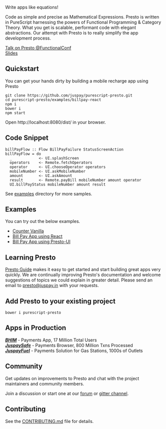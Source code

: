Write apps like equations!

Code as simple and precise as Mathematical Expressions. Presto is written in PureScript harnessing the powers of Functional Programming & Category Theory. What you get is scalable, performant code with elegant abstractions. Our attempt with Presto is to really simplify the app development process.

[Talk on Presto @FunctionalConf](https://www.youtube.com/watch?v=HLEwYghBjo8)
<br/>
[Slides](https://speakerdeck.com/vimalkumar/presto-at-functional-conf-2017)

## Quickstart

You can get your hands dirty by building a mobile recharge app using Presto

```
git clone https://github.com/juspay/purescript-presto.git
cd purescript-presto/examples/billpay-react
npm i
bower i
npm start
```

Open http://localhost:8080/dist/ in your browser.

## Code Snippet

```
billPayFlow :: Flow BillPayFailure StatusScreenAction
billPayFlow = do
  _            <- UI.splashScreen
  operators    <- Remote.fetchOperators
  operator     <- UI.chooseOperator operators
  mobileNumber <- UI.askMobileNumber
  amount       <- UI.askAmount
  result       <- Remote.payBill mobileNumber amount operator
  UI.billPayStatus mobileNumber amount result
```

See [examples](https://github.com/juspay/purescript-presto/tree/master/examples/) directory for more samples.

## Examples

You can try out the below examples.

- [Counter Vanilla](https://github.com/juspay/purescript-presto/tree/master/examples/counter-html)
- [Bill Pay App using React](https://github.com/juspay/purescript-presto/tree/master/examples/billpay-react)
- [Bill Pay App using Presto-UI](https://github.com/juspay/purescript-presto/tree/master/examples/billpay-presto-ui)

## Learning Presto

[Presto Guide](https://juspay.gitbooks.io/presto-guide/content/) makes it easy to get started and start building great apps very quickly. We are continually improving Presto's documentation and welcome suggestions of topics we could explain in greater detail. Please send an email to presto@juspay.in with your requests.

## Add Presto to your existing project

```
bower i purescript-presto
```

## Apps in Production

[**_BHIM_**](https://play.google.com/store/apps/details?id=in.org.npci.upiapp&hl=en) - Payments App, 17 Million Total Users
<br>[**_JuspaySafe_**](https://juspay.in/juspay-safe) - Payments Browser, 800 Million Txns Processed
<br>[**_JuspayFuel_**](https://play.google.com/store/apps/details?id=in.juspay.euler.pregel&hl=en) - Payments Solution for Gas Stations, 1000s of Outlets

## Community

Get updates on improvements to Presto and chat with the project maintainers and community members.

Join a discussion or start one at our [forum](http://forum.juspayuniversity.in) or [gitter channel](https://gitter.im/Purescript-Presto/Lobby#).

## Contributing

See the [CONTRIBUTING.md](CONTRIBUTING.md) file for details.
